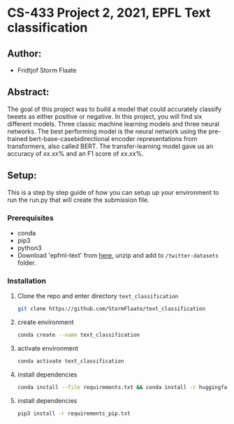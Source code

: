 # CS-433 Project 2, 2021, EPFL Text classification
## Author: 
- Fridtjof Storm Flaate

## Abstract:
The goal of this project was to build a model that could accurately classify tweets as either positive or negative. In this project, you will find six different models. Three classic machine learning models and three neural networks. The best performing model is the neural network using the pre-trained bert-base-casebidirectional encoder representations from transformers, also called BERT. The transfer-learning model gave us an accuracy of $xx.xx\%$ and an F1 score of $xx.xx\%$.


## Setup:
This is a step by step guide of how you can setup up your environment to run the run.py that will create the submission file.

### Prerequisites

* conda
* pip3
* python3
* Download 'epfml-text' from [here](https://www.aicrowd.com/challenges/epfl-ml-text-classification/dataset_files), unzip and add to `/twitter-datasets` folder.


### Installation
1. Clone the repo and enter directory `text_classification`
   ```sh
   git clone https://github.com/StormFlaate/text_classification 
   ```
2. create environment
   ```sh
   conda create --name text_classification
   ```
3. activate environment
   ```sh
   conda activate text_classification
   ```
4. install dependencies
   ```sh
   conda install --file requirements.txt && conda install -c huggingface transformers

   ```
5. install dependencies
   ```sh
   pip3 install -r requirements_pip.txt
   ```

